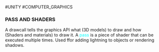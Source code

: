 #UNITY #COMPUTER_GRAPHICS 

### PASS AND SHADERS

A drawcall tells the graphics API what (3D models) to draw and how (Shaders and materials) to draw it. 
A <span style="color:cyan;">pass</span> is a piece of shader that can be executed multiple times. Used ffor adding lightning to objects or rendering shadows. 